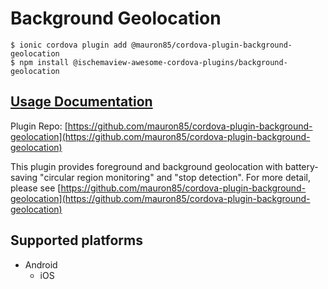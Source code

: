 # Background Geolocation

```text
$ ionic cordova plugin add @mauron85/cordova-plugin-background-geolocation
$ npm install @ischemaview-awesome-cordova-plugins/background-geolocation
```

## [Usage Documentation](https://danielsogl.gitbook.io/awesome-cordova-plugins/plugins/background-geolocation/)

Plugin Repo: [https://github.com/mauron85/cordova-plugin-background-geolocation](https://github.com/mauron85/cordova-plugin-background-geolocation)

This plugin provides foreground and background geolocation with battery-saving "circular region monitoring" and "stop detection". For more detail, please see [https://github.com/mauron85/cordova-plugin-background-geolocation](https://github.com/mauron85/cordova-plugin-background-geolocation)

## Supported platforms

* Android
  * iOS

